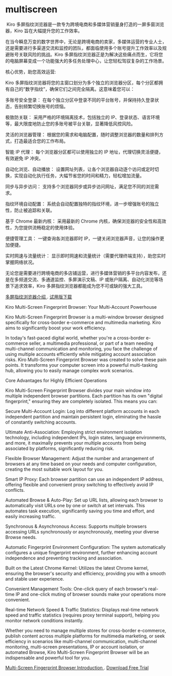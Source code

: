 # multiscreen
<IMG  SRC="[https://www.tradesir.com/img/proxymain_en.png](https://www.tradesir.com/multiscreen/Screens.png)" BORDER="0" ALT="">
Kiro 多屏指纹浏览器是一款专为跨境电商和多媒体营销量身打造的一屏多窗浏览器，Kiro 旨在大幅提升您的工作效率。 

在当今瞬息万变的数字世界中，无论是跨境电商的卖家，多媒体运营的专业人士，还是需要进行多渠道交流和监控的团队，都面临使用多个账号提升工作效率以及规避账号关联风险的挑战。Kiro 多屏指纹浏览器正是为解决这些痛点而生，它将您的电脑屏幕变成一个功能强大的多任务处理中心，让您轻松驾驭复杂的工作场景。

核心优势，助您高效运营:

Kiro 多屏指纹浏览器将您的主窗口划分为多个独立的浏览器分区，每个分区都拥有自己的“数字指纹”，确保它们之间完全隔离。这意味着您可以：

多账号安全登录： 在每个独立分区中登录不同的平台账号，并保持持久登录状态，告别频繁切换账号的烦恼。

极致防关联： 采用严格的环境隔离技术，包括独立的 IP、登录状态、语言环境等，最大限度地防止您的多账号被平台关联，显著降低风控风险。

灵活的浏览器管理： 根据您的需求和电脑配置，随时调整浏览器的数量和排列方式，打造最适合您的工作布局。

智能 IP 代理： 每个浏览器分区都可以使用独立的 IP 地址，代理切换灵活便捷，有效避免 IP 冲突。

自动化浏览、自动播放： 设置网址列表，让各个浏览器自动逐个访问或定时切换，实现自动化执行任务，大幅节省您的时间和精力，轻松增加流量。

同步与异步访问： 支持多个浏览器同步或异步访问网址，满足您不同的浏览需求。

指纹环境自动配置： 系统会自动配置独特的指纹环境，进一步增强账号的独立性，防止被追踪和关联。

基于 Chrome 最新内核： 采用最新的 Chrome 内核，确保浏览器的安全性和高效性，为您提供流畅稳定的使用体验。

便捷管理工具： 一键查询各浏览器即时 IP，一键关闭浏览器声音，让您的操作更加便捷。

实时网速与流量统计： 显示即时网速和流量统计（需要代理终端支持），助您实时掌握网络状况。

无论您是需要进行跨境电商的多店铺运营，进行多媒体营销的多平台内容发布，还是在多频道交流、多通道监控、多屏演示文稿、IP 或账户隔离、自动化浏览等场景下追求效率，Kiro 多屏指纹浏览器都能成为您不可或缺的强大工具。

<a href="https://www.tradesir.com/multiscreen/cn"> 多屏指纹浏览器介绍 </a> .  <a href="https://www.tradesir.com/Download/Multiscreens.zip">试用版下载</a>

Kiro Multi-Screen Fingerprint Browser: Your Multi-Account Powerhouse

Kiro Multi-Screen Fingerprint Browser is a multi-window browser designed specifically for cross-border e-commerce and multimedia marketing. Kiro aims to significantly boost your work efficiency.

In today's fast-paced digital world, whether you're a cross-border e-commerce seller, a multimedia professional, or part of a team needing multi-channel communication and monitoring, you face the challenge of using multiple accounts efficiently while mitigating account association risks. Kiro Multi-Screen Fingerprint Browser was created to solve these pain points. It transforms your computer screen into a powerful multi-tasking hub, allowing you to easily manage complex work scenarios.

Core Advantages for Highly Efficient Operations

Kiro Multi-Screen Fingerprint Browser divides your main window into multiple independent browser partitions. Each partition has its own "digital fingerprint," ensuring they are completely isolated. This means you can:

Secure Multi-Account Login: Log into different platform accounts in each independent partition and maintain persistent login, eliminating the hassle of constantly switching accounts.

Ultimate Anti-Association: Employing strict environment isolation technology, including independent IPs, login states, language environments, and more, it maximally prevents your multiple accounts from being associated by platforms, significantly reducing risk.

Flexible Browser Management: Adjust the number and arrangement of browsers at any time based on your needs and computer configuration, creating the most suitable work layout for you.

Smart IP Proxy: Each browser partition can use an independent IP address, offering flexible and convenient proxy switching to effectively avoid IP conflicts.

Automated Browse & Auto-Play: Set up URL lists, allowing each browser to automatically visit URLs one by one or switch at set intervals. This automates task execution, significantly saving you time and effort, and easily increasing traffic.

Synchronous & Asynchronous Access: Supports multiple browsers accessing URLs synchronously or asynchronously, meeting your diverse Browse needs.

Automatic Fingerprint Environment Configuration: The system automatically configures a unique fingerprint environment, further enhancing account independence and preventing tracking and association.

Built on the Latest Chrome Kernel: Utilizes the latest Chrome kernel, ensuring the browser's security and efficiency, providing you with a smooth and stable user experience.

Convenient Management Tools: One-click query of each browser's real-time IP and one-click muting of browser sounds make your operations more convenient.

Real-time Network Speed & Traffic Statistics: Displays real-time network speed and traffic statistics (requires proxy terminal support), helping you monitor network conditions instantly.

Whether you need to manage multiple stores for cross-border e-commerce, publish content across multiple platforms for multimedia marketing, or seek efficiency in scenarios like multi-channel communication, multi-channel monitoring, multi-screen presentations, IP or account isolation, or automated Browse, Kiro Multi-Screen Fingerprint Browser will be an indispensable and powerful tool for you.

<a href="https://www.tradesir.com/multiscreen/en"> Multi-Screen Fingerprint Browser Introduction </a> .  <a href="https://www.tradesir.com/Download/Multiscreens.zip"> Download Free Trial </a>
